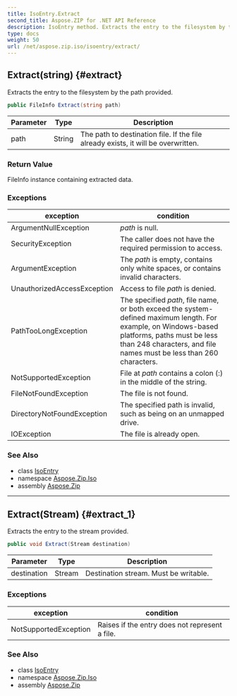 ```yaml
---
title: IsoEntry.Extract
second_title: Aspose.ZIP for .NET API Reference
description: IsoEntry method. Extracts the entry to the filesystem by the path provided
type: docs
weight: 50
url: /net/aspose.zip.iso/isoentry/extract/
---
```

## Extract(string) {#extract}

Extracts the entry to the filesystem by the path provided.

```csharp
public FileInfo Extract(string path)
```

| Parameter | Type | Description |
| --- | --- | --- |
| path | String | The path to destination file. If the file already exists, it will be overwritten. |

### Return Value

FileInfo instance containing extracted data.

### Exceptions

| exception | condition |
| --- | --- |
| ArgumentNullException | *path* is null. |
| SecurityException | The caller does not have the required permission to access. |
| ArgumentException | The *path* is empty, contains only white spaces, or contains invalid characters. |
| UnauthorizedAccessException | Access to file *path* is denied. |
| PathTooLongException | The specified *path*, file name, or both exceed the system-defined maximum length. For example, on Windows-based platforms, paths must be less than 248 characters, and file names must be less than 260 characters. |
| NotSupportedException | File at *path* contains a colon (:) in the middle of the string. |
| FileNotFoundException | The file is not found. |
| DirectoryNotFoundException | The specified path is invalid, such as being on an unmapped drive. |
| IOException | The file is already open. |

### See Also

* class [IsoEntry](../)
* namespace [Aspose.Zip.Iso](../../isoentry/)
* assembly [Aspose.Zip](../../../)

---

## Extract(Stream) {#extract_1}

Extracts the entry to the stream provided.

```csharp
public void Extract(Stream destination)
```

| Parameter | Type | Description |
| --- | --- | --- |
| destination | Stream | Destination stream. Must be writable. |

### Exceptions

| exception | condition |
| --- | --- |
| NotSupportedException | Raises if the entry does not represent a file. |

### See Also

* class [IsoEntry](../)
* namespace [Aspose.Zip.Iso](../../isoentry/)
* assembly [Aspose.Zip](../../../)


